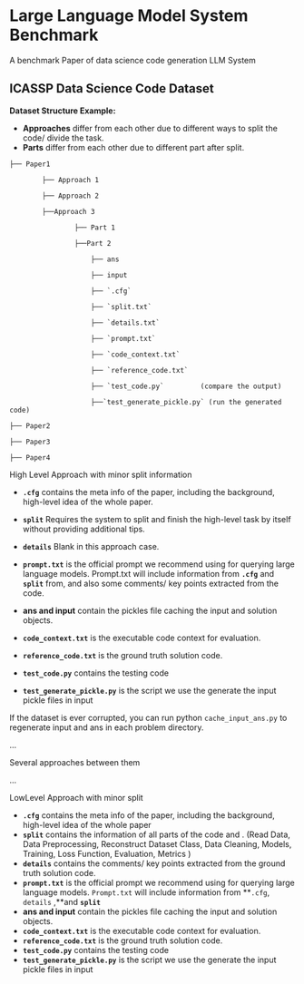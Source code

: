 # Large Language Model System Benchmark
A benchmark Paper of  data science code generation LLM System



## ICASSP Data Science Code Dataset

**Dataset Structure Example:**

- **Approaches** differ from each other due to different ways to split the code/ divide the task.
- **Parts** differ from each other due to different part after split.

```
├── Paper1

		├── Approach 1

		├── Approach 2

		├──Approach 3

      			├── Part 1

      			├──Part 2

           			├── ans

           			├── input

           			├── `.cfg`

           			├── `split.txt`

       				├── `details.txt`

           			├── `prompt.txt`

           			├── `code_context.txt`

           			├── `reference_code.txt`

           			├── `test_code.py`         (compare the output)

           			├──`test_generate_pickle.py` (run the generated code)

├── Paper2

├── Paper3

├── Paper4
```

 

High Level Approach with minor split information

- **`.cfg`** contains the meta info of the paper, including the background, high-level idea of the whole paper.

- **`split`** Requires the system to split and finish the high-level task by itself without providing additional tips.

- **`details`** Blank in this approach case.

- **`prompt.txt`** is the official prompt we recommend using for querying large language models. Prompt.txt will include information from **`.cfg`** and **`split`** from, and also some comments/ key points extracted from the code.
-   **ans and input** contain the pickles file caching the input and solution objects.

- **`code_context.txt`** is the executable code context for evaluation.

- **`reference_code.txt`** is the ground truth solution code.

 

- **`test_code.py`** contains the testing code

- **`test_generate_pickle.py`** is the script we use the generate the input pickle files in input

If the dataset is ever corrupted, you can run python `cache_input_ans.py` to regenerate input and ans in each problem directory.

…

Several approaches between them

…

LowLevel Approach with minor split

- **`.cfg`** contains the meta info of the paper, including the background, high-level idea of the whole paper
- **`split`** contains the information of all parts of the code and . (Read Data, Data Preprocessing, Reconstruct Dataset Class, Data Cleaning, Models, Training, Loss Function, Evaluation, Metrics )
- **`details`** contains the comments/ key points extracted from the ground truth solution code.
- **`prompt.txt`** is the official prompt we recommend using for querying large language models. `Prompt.txt` will include information from **`.cfg`, `details` ,**and **`split`**
- **ans and input** contain the pickles file caching the input and solution objects.
- **`code_context.txt`** is the executable code context for evaluation.
- **`reference_code.txt`** is the ground truth solution code.
- **`test_code.py`** contains the testing code
- **`test_generate_pickle.py`** is the script we use the generate the input pickle files in input

 

 

 

 

 

 

 

­­­­­
